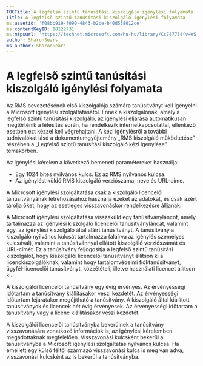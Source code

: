 ```yaml
---
TOCTitle: A legfelső szintű tanúsítási kiszolgáló igénylési folyamata
Title: A legfelső szintű tanúsítási kiszolgáló igénylési folyamata
ms:assetid: 'f08bc919-f090-4843-b2ce-b40d558012ce'
ms:contentKeyID: 18122731
ms:mtpsurl: 'https://technet.microsoft.com/hu-hu/library/Cc747734(v=WS.10)'
author: SharonSears
ms.author: SharonSears
---
```


A legfelső szintű tanúsítási kiszolgáló igénylési folyamata
===========================================================

Az RMS bevezetésének első kiszolgálója számára tanúsítványt kell igényelni a Microsoft igénylési szolgáltatásától. Ennek a kiszolgálónak, amely a legfelső szintű tanúsítási kiszolgáló, az igénylési eljárása automatikusan megtörténik a létesítés során, ha rendelkezik internetkapcsolattal, ellenkező esetben ezt kézzel kell végrehajtani. A kézi igénylésről a további tudnivalókat lásd a dokumentumgyűjtemény „RMS kiszolgáló működtetése” részében a „Legfelső szintű tanúsítási kiszolgáló kézi igénylése” témakörben.

Az igénylési kérelem a következő bemeneti paramétereket használja:

-   Egy 1024 bites nyilvános kulcs. Ez az RMS nyilvános kulcsa.
-   Az igénylést küldő RMS kiszolgáló verziószáma, neve és URL-címe.

A Microsoft igénylési szolgáltatása csak a kiszolgáló licencelői tanúsítványának létrehozásához használja ezeket az adatokat, és csak azért tárolja őket, hogy az esetleges visszavonáskor rendelkezésre álljanak.

A Microsoft igénylési szolgáltatása visszaküld egy tanúsítványláncot, amely tartalmazza az igénylési kiszolgáló licencelői tanúsítványláncát, valamint egy, az igénylési kiszolgáló által aláírt tanúsítványt. A tanúsítvány a kiszolgáló nyilvános kulcsát tartalmazza (aláírva az igénylés személyes kulcsával), valamint a tanúsítvánnyal ellátott kiszolgáló verziószámát és URL-címét. Ez a tanúsítvány feljogosítja a legfelső szintű tanúsítási kiszolgálót, hogy kiszolgálói licencelői tanúsítványt állítson ki a licenckiszolgálóknak, valamint hogy tartalomvédelmi fióktanúsítványt, ügyfél-licencelői tanúsítványt, közzétételi, illetve használati licencet állítson ki.

A kiszolgálói licencelői tanúsítvány egy évig érvényes. Az érvényességi időtartam a tanúsítvány kiállításakor veszi kezdetét. Az érvényességi időtartam lejáratakor megújítható a tanúsítvány. A kiszolgáló által kiállított tanúsítványok és licencek hét évig érvényesek. Az érvényességi időtartam a tanúsítvány vagy a licenc kiállításakor veszi kezdetét.

A kiszolgálói licencelői tanúsítványba bekerülnek a tanúsítvány visszavonására vonatkozó információk is, az igénylési kérelemben megadottaknak megfelelően. Visszavonási kulcsként bekerül a tanúsítványba a Microsoft igénylési szolgáltatás nyilvános kulcsa. Ha emellett egy külső féltől származó visszavonási kulcs is meg van adva, visszavonási kulcsként az is bekerül a tanúsítványba.
